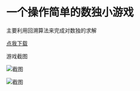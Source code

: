 # 一个操作简单的数独小游戏

主要利用回溯算法来完成对数独的求解

[点我下载](http://oq3iwfipo.bkt.clouddn.com/zhazhapan/game/Sudoku.exe)

游戏截图

![截图](http://oq4pzgtcb.bkt.clouddn.com/zhazhapan/md/QQ20171023-202837@2x.png)

![截图](http://oq4pzgtcb.bkt.clouddn.com/zhazhapan/md/QQ20171024-122745@2x.png)
